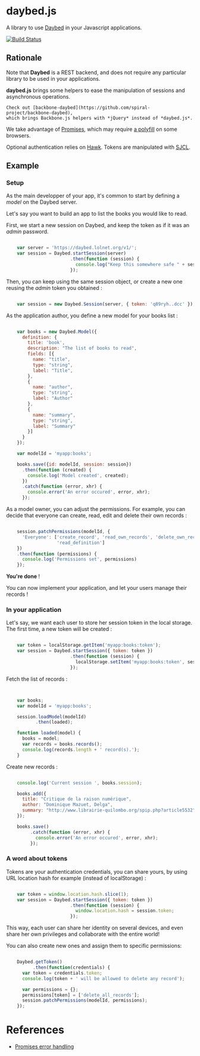 # daybed.js

A library to use [Daybed](http://daybed.readthedocs.org) in your Javascript
applications.

[![Build Status](https://travis-ci.org/spiral-project/daybed.js.png?branch=master)](https://travis-ci.org/spiral-project/daybed.js)


## Rationale

Note that **Daybed** is a REST backend, and does not require any particular library
to be used in your applications.

**daybed.js** brings some helpers to ease the manipulation of sessions and asynchronous
operations.

    Check out [backbone-daybed](https://github.com/spiral-project/backbone-daybed),
    which brings Backbone.js helpers with *jQuery* instead of *daybed.js*.

We take advantage of [Promises](https://developer.mozilla.org/en-US/docs/Web/JavaScript/Reference/Global_Objects/Promise), which may require [a polyfill](https://www.npmjs.org/package/promise-polyfill) on some browsers.

Optional authentication relies on [Hawk](https://github.com/hueniverse/hawk).
Tokens are manipulated with [SJCL](http://bitwiseshiftleft.github.io/sjcl/).


## Example


### Setup

As the main developper of your app, it's common to start by defining a *model*
on the Daybed server.

Let's say you want to build an app to list the books you would like to read.

First, we start a new session on Daybed, and keep the token as if it was an *admin* password.

```javascript

    var server = 'https://daybed.lolnet.org/v1/';
    var session = Daybed.startSession(server)
                        .then(function (session) {
                          console.log("Keep this somewhere safe " + session.token);
                        });

```

Then, you can keep using the same session object, or create a new one reusing
the *admin* token you obtained :

```javascript

    var session = new Daybed.Session(server, { token: 'q89ryh..dcc' });

```

As the application author, you define a new model for your books list :

```javascript

    var books = new Daybed.Model({
      definition: {
        title: 'book',
        description: "The list of books to read",
        fields: [{
          name: "title",
          type: "string",
          label: "Title",
        },
        {
          name: "author",
          type: "string",
          label: "Author"
        },
        {
          name: "summary",
          type: "string",
          label: "Summary"
        }]
      }
    });

    var modelId = 'myapp:books';

    books.save({id: modelId, session: session})
      .then(function (created) {
        console.log('Model created', created);
      })
      .catch(function (error, xhr) {
        console.error('An error occured', error, xhr);
      });

```

As a model owner, you can adjust the permissions. For example, you can decide
that everyone can create, read, edit and delete their own records :

```javascript

    session.patchPermissions(modelId, {
      'Everyone': ['create_record', 'read_own_records', 'delete_own_records',
                   'read_definition']
    })
    .then(function (permissions) {
      console.log('Permissions set', permissions)
    });

```

**You're done** !

You can now implement your application, and let your users manage their records !


### In your application

Let's say, we want each user to store her session token in the local storage.
The first time, a new token will be created :

```javascript

    var token = localStorage.getItem('myapp:books:token');
    var session = Daybed.startSession({ token: token })
                        .then(function (session) {
                          localStorage.setItem('myapp:books:token', session.token);
                        });

```

Fetch the list of records :

```javascript


    var books;
    var modelId = 'myapp:books';

    session.loadModel(modelId)
           .then(loaded);

    function loaded(model) {
      books = model;
      var records = books.records();
      console.log(records.length + ' record(s).');
    }

```

Create new records :

```javascript

    console.log('Current session ', books.session);

    books.add({
      title: "Critique de la raison numérique",
      author: "Dominique Mazuet, Delga",
      summary: "http://www.librairie-quilombo.org/spip.php?article5532"
    });

    books.save()
         .catch(function (error, xhr) {
           console.error('An error occured', error, xhr);
         });

```


### A word about tokens

Tokens are your authentication credentials, you can share yours, by using
URL location hash for example (instead of localStorage) :

```javascript

    var token = window.location.hash.slice(1);
    var session = Daybed.startSession({ token: token })
                        .then(function (session) {
                          window.location.hash = session.token;
                        });

```

This way, each user can share her identity on several devices, and even share
her
own privileges and collaborate with the entire world!


You can also create new ones and assign them to specific permissions:


```javascript

    Daybed.getToken()
          .then(function(credentials) {
      var token = credentials.token;
      console.log(token + ' will be allowed to delete any record');

      var permissions = {};
      permissions[token] = ['delete_all_records'];
      session.patchPermissions(modelId, permissions);
    });

```


# References

* [Promises error handling](http://www.html5rocks.com/en/tutorials/es6/promises/#toc-error-handling)
